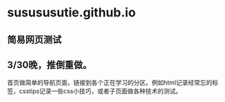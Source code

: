 # susususutie.github.io
简易网页测试
---
## 3/30晚，推倒重做。
首页做简单的导航页面，链接到各个正在学习的分区。例如html记录经常忘的标签，csstips记录一些css小技巧，或者子页面做各种技术的测试。
